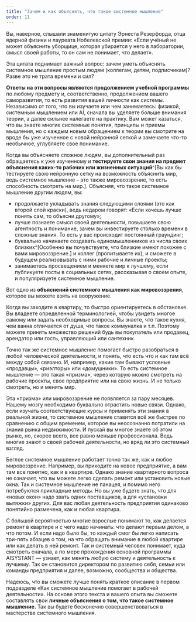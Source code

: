 ```yaml
---
title: "Зачем и как объяснять, что такое системное мышление"
order: 11
---
```




Вы, наверное, слышали знаменитую цитату Эрнеста Резерфорда, отца ядерной физики и лауреата Нобелевской премии: «Если учёный не может объяснить уборщице, которая убирается у него в лаборатории, смысл своей работы, то он сам не понимает, что делает».

Эта цитата поднимает важный вопрос: зачем уметь объяснять системное мышление простым людям (коллегам, детям, подписчикам)? Разве это не трата времени и сил?

**Ответы на эти вопросы являются продолжением учебной программы** по любому предмету и, соответственно, продолжением вашего саморазвития, то есть развития вашей личности как системы. Независимо от того, что вы изучаете или чем занимаетесь: физикой, системным мышлением или AI, сначала вы уделяете больше внимания теории, а далее сильнее налегаете на практику. Вам может казаться, что вы знаете многие системные понятия, принципы и приемы мышления, но с каждым новым обращением к теории вы смотрите на вроде бы уже изученное с новой нейронной сеткой и замечаете что-то необычное, углубляете свое понимание.

Когда вы объясняете сложное людям, вы дополнительный раз обращаетесь к уже изученному и **тестируете свои знания на предмет объяснения каких-то рабочих или жизненных ситуаций**^[Вы как бы тестируете свою нейронную сетку на возможность объяснить мир, ведь системное мышление – это также мировоззрение, то есть способность смотреть на мир.]. Объясняя, что такое системное мышление другим людям, вы:

* продолжаете укладывать знания следующими слоями (это как второй слой краски), ведь недаром говорят: «Если хочешь лучше понять сам, то объясни другому»;
* лучше познаете смысл своей деятельности, повышаете свою агентность и понимание, зачем вы инвестируете столько времени в сложные знания. То есть у вас происходит постоянный граундинг;
* буквально начинаете создавать единомышленников из числа своих близких^[Особенно вы почувствуете, что близкие имеют похожее с вами мировоззрение.] и коллег (пропитываете их), и сможете в будущем реализовывать с ними рабочие и личные проекты;
* занимаетесь просвещением и меняете мир к лучшему, если публикуете посты в социальных сетях, рассказывая о своем опыте, и популяризуете системное мышление.

Вот одно из **объяснений системного мышления как мировоззрения**, которое вы можете взять на вооружение.

Когда вы заходите в квартиру, то быстро ориентируетесь в обстановке. Вы владеете определенной терминологией, чтобы увидеть многое самому или задать необходимые вопросы. Вы знаете, что такое кухня, чем ванна отличается от душа, что такое коммуналка и т.п. Поэтому можете принять множество решений будь вы покупатель или продавец, арендатор или гость, управляющий или сантехник.

Точно так же системное мышление помогает быстро разобраться в любой человеческой деятельности, и понять, что есть что и как там всё между собой связано. И, например, какие там бывают условные «продавцы», «риэлторы» или «домушники». То есть системное мышление — это такая «призма», через которую можно смотреть на рабочие проекты, свое предприятие или на свою жизнь. И не только смотреть, но и менять мир.

Эта «призма» или мировоззрение не появляется за пару месяцев. Нашему мозгу необходимо буквально отрастить новые связи. Однако, если изучать соответствующие курсы и применять эти знания в реальной жизни, то системное мышление ставится всё же быстрее по сравнению с общим временем, которое вы неосознанно потратили на знания рынка недвижимости. И пускай вы многое знаете об этом рынке, но, скорее всего, все равно меньше профессионала. Ведь многие знают о своей рабочей деятельности, но вряд ли это системный взгляд.

Беглое системное мышление работает точно так же, как и любое мировоззрение. Например, вы приходите на новое предприятие, а вам там все понятно, как и в квартире. Однако знание квартирного вопроса не означает, что вы можете легко сделать ремонт или установить новые окна. Так и системное мышление не панацея, и помимо него потребуются прикладные методы. Но вы уже будете знать, что для «новых окон» надо звать одних поставщиков, а для «установки вытяжки» других. Для вас любая деятельность предприятия одинаково понятийно размечена, как и любая квартира.

С большой вероятностью многие взрослые понимают то, как делается ремонт в квартире и с чего надо начинать: что делают первым делом, а что потом. И если надо было бы, то каждый смог бы легко написать три-пять абзацев о том, на что обращать внимание в любой квартире или как делать в ней ремонт. Так и системный человек понимает, куда смотреть сначала, а по мере прохождения основной программы AISYSTANT — узнает, как менять любую систему и деятельность к лучшему. Так он становится директором по развитию себя, семьи или команды предприятия и далее, возможно, сообщества и общества.

Надеюсь, что вы сможете лучше понять краткое описание в первом подразделе «Как системное мышление помогает в рабочей деятельности». На основе этого текста и вашего опыта вы сможете составлять свои **личные объяснения о том, что такое системное мышление.** Так вы будете бесконечно совершенствоваться в мастерстве системного мышления.


